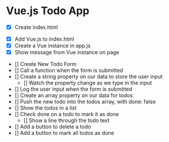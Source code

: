 # Vue.js Todo App

- [x] Create index.html

* [X] Add Vue.js to index.html
* [X] Create a Vue instance in app.js
* [X] Show message from Vue instance on page
* [] Create New Todo Form
* [] Call a function when the form is submitted
* [] Create a string property on our data to store the user input
  - [] Watch the property change as we type in the input
* [] Log the user input when the form is submitted
* [] Create an array property on our data for todos
* [] Push the new todo into the todos array, with done: false
* [] Show the todos in a list
* [] Check done on a todo to mark it as done
  - [] Show a line through the todo text
* [] Add a button to delete a todo
* [] Add a button to mark all todos as done
